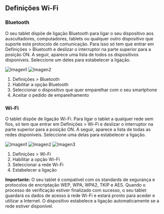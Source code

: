## Definições Wi-Fi

### Bluetooth

O seu tablet dispõe de ligação Bluetooth para ligar o seu dispositivo aos auscultadores, computadores, tablets ou qualquer outro dispositivo que suporte este protocolo de comunicação.  Para isso só tem que entrar em Definições > Bluetooth e deslizar o interruptor na parte superior para a posição ON. A seguir, aparece uma lista de todos os dispositivos disponíveis. Seleccione um deles para estabelecer a ligação.

![Imagen1](http://static.energysistem.com/images/manuals/42799/5a12ba39bda49.jpg)
![Imagen2](http://static.energysistem.com/images/manuals/42799/5a12ba684f4c5.jpg)

1.  Definições > Bluetooth
2. Habilitar a opção Bluetooth
3. Seleccionar o dispositivo que quer emparelhar com o seu smartphone
4. Aceitar o pedido de emparelhamento

### Wi-Fi

O tablet dispõe de ligação Wi-Fi. Para ligar o tablet a qualquer rede sem fios, só tem que entrar em Definições > Wi-Fi e deslizar o interruptor na parte superior para a posição ON. A seguir, aparece a lista de todas as redes disponíveis. Seleccione uma delas para estabelecer a ligação.

![Imagen1](http://static.energysistem.com/images/manuals/42799/5a12baebaf89c.jpg)
![Imagen2](http://static.energysistem.com/images/manuals/42799/5a12bb68c8d48.jpg)
![Imagen3](http://static.energysistem.com/images/manuals/42799/5a12bb92f2c9d.jpg)

1.  Definições > Wi-Fi
2. Habilitar a opção Wi-Fi
3. Seleccionar a rede Wi-Fi
4. Estabelecer a ligação

**Importante:** O seu tablet é compatível com os standards de segurança e protocolos de encriptação WEP, WPA, WPA2, TKIP e AES. Quando o processo de verificação estiver finalizado com sucesso, o seu tablet guardará os dados de acesso à rede Wi-Fi e estará pronto para aceder e utilizar a Internet. O dispositivo estabelece a ligação automaticamente se a rede estiver disponível.


